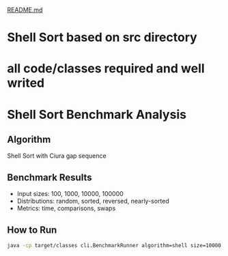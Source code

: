 [README.md](https://github.com/user-attachments/files/22713040/README.md)
# Shell Sort based on src directory
# all code/classes required and well writed 



# Shell Sort Benchmark Analysis

## Algorithm
Shell Sort with Ciura gap sequence


## Benchmark Results
- Input sizes: 100, 1000, 10000, 100000
- Distributions: random, sorted, reversed, nearly-sorted
- Metrics: time, comparisons, swaps

## How to Run
```bash
java -cp target/classes cli.BenchmarkRunner algorithm=shell size=10000 dist=random runs=5

